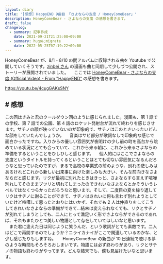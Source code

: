 ```yaml
---
layout: diary
title: '[感想] HappyEND 9曲目 「さよならの支度 / HoneyComeBear」'
description: HoneyComeBear - さよならの支度 の感想を書きます。
draft: false
changelog:
  - summary: 記事作成
    date: 2021-09-21T21:25:08+09:00
  - summary: hugoにmigrate
    date: 2022-05-25T07:19:22+09:00
---
```


HoneyComeBear が、8/1 - 8/10 の間アルバムに収録される曲を Youtube で公開していくそうです。[zinbei さん](https://twitter.com/tz036) の漫画も曲と同期して少しづつ公開され、ストーリーが展開されていました。
　ここでは [HoneyComeBear - さよならの支度 (Official Video) - From "HappyEND"](https://youtu.be/4cugGAKsSNY) の感想を書きます。

https://youtu.be/4cugGAKsSNY

## # 感想

この回はきみと君のクールダウン回のように感じられました。漫画も、第 1 話での学校、第 7 話での公園、第 4 話のロケット発射台が流れて終わりを感じさせます。サチノの顔が映っていないのが印象的で、サチノはこのときいったいどんな顔をしていたんでしょうか。
　音楽はサビ部分が歌詞なしで印象的な感じで面白かったですね。入りからの優しい雰囲気が夜明けの少し前の町を高台から眺めている状況にとても合っていて、これから来る朝に、これから来るさよならの準備をするということをひしひしと感じます。
　個人的にはここでさよならの支度というタイトルを持ってくるということはとても切ない雰囲気になるんだろうなと思っていたのですが、まるで高校の卒業式の前のような、別れの悲しみはあるけれどこれから新しい出来事に向けた楽しみも大きい、そんな前向きなさよならだと感じます。リクが最初に別れたときはきっと、さよならすら言えず喧嘩別れしてそのままプツリと切れてしまったのできれいなさよならとかそういうレベルではなくつらかっただろうなと思います。そして、二度目の夏を繰り返してリクはサチノに謝ることができて、サチノはきれいに何も言わず別れようとしていたけど喧嘩して思ったとおりにはいかず、それでも 2 人は仲直りをしてこうしてきれいなさよならの準備ができて...結末は変えられなくても、リクとサチノが別れてしまうとしても、二人にとって満足いく形でさよならができるのであれば、それもまたひとつ美しい物語として存在していてほしいなと思います。
　また君に逢えた日は同じように笑うんだ、という歌詞がとても素敵です。二人はどこで再開するのでしょうか？ニライカナイがここで関連しているのかな、と少し感じたりもしますね。
　 HoneyComeBear の新曲が 10 日連続で聴ける夢のような時間もそろそろおしまいです。物語には必ず終わりがあり、リクとサチノの物語も終わりがやってます。どんな結末でも、僕も見届けたいなと思います。
